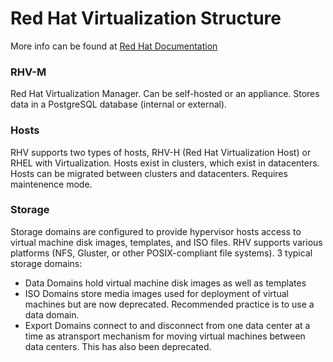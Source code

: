 # Red Hat Virtualization Structure

More info can be found at [Red Hat Documentation](https://access.redhat.com/documentation/en/red-hat-virtualization)

### RHV-M

Red Hat Virtualization Manager. Can be self-hosted or an appliance. Stores data in a PostgreSQL database (internal or external).

### Hosts

RHV supports two types of hosts, RHV-H (Red Hat Virtualization Host) or RHEL with Virtualization. Hosts exist in clusters, which exist in datacenters. Hosts can be migrated between clusters and datacenters. Requires maintenence mode.

### Storage

Storage domains are configured to provide hypervisor hosts access to virtual machine disk images, templates, and ISO files. RHV supports various platforms (NFS, Gluster, or other POSIX-compliant file systems). 3 typical storage domains:

* Data Domains hold virtual machine disk images as well as templates
* ISO Domains store media images used for deployment of virtual machines but are now deprecated. Recommended practice is to use a data domain.
* Export Domains connect to and disconnect from one data center at a time as  atransport mechanism for moving virtual machines between data centers. This has also been deprecated.
